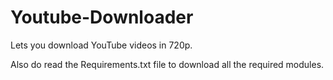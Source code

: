 # Youtube-Downloader

Lets you download YouTube videos in 720p. 

Also do read the Requirements.txt file to download all the required modules.
